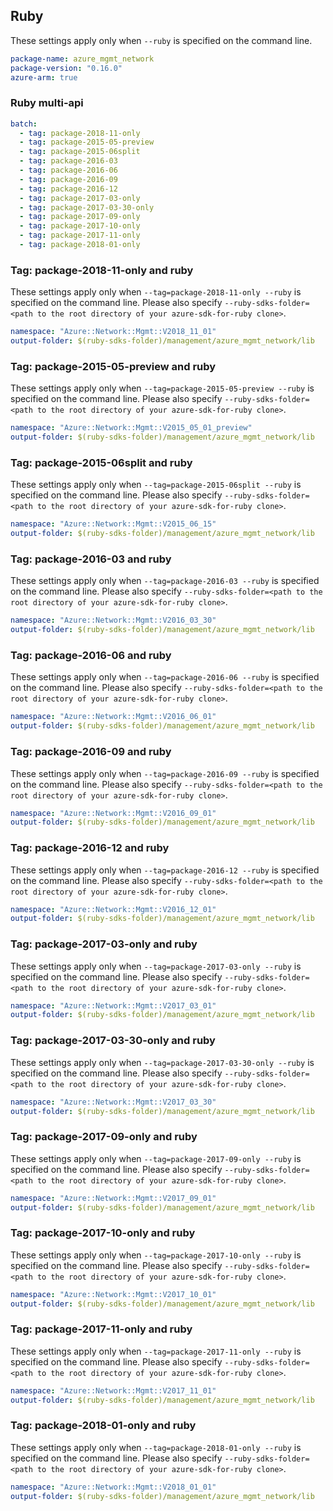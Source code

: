 ## Ruby

These settings apply only when `--ruby` is specified on the command line.

``` yaml
package-name: azure_mgmt_network
package-version: "0.16.0"
azure-arm: true
```

### Ruby multi-api

``` yaml $(ruby) && $(multiapi)
batch:
  - tag: package-2018-11-only
  - tag: package-2015-05-preview
  - tag: package-2015-06split
  - tag: package-2016-03
  - tag: package-2016-06
  - tag: package-2016-09
  - tag: package-2016-12
  - tag: package-2017-03-only
  - tag: package-2017-03-30-only
  - tag: package-2017-09-only
  - tag: package-2017-10-only
  - tag: package-2017-11-only
  - tag: package-2018-01-only
```

### Tag: package-2018-11-only and ruby

These settings apply only when `--tag=package-2018-11-only --ruby` is specified on the command line.
Please also specify `--ruby-sdks-folder=<path to the root directory of your azure-sdk-for-ruby clone>`.

``` yaml $(tag) == 'package-2018-11-only' && $(ruby)
namespace: "Azure::Network::Mgmt::V2018_11_01"
output-folder: $(ruby-sdks-folder)/management/azure_mgmt_network/lib
```

### Tag: package-2015-05-preview and ruby

These settings apply only when `--tag=package-2015-05-preview --ruby` is specified on the command line.
Please also specify `--ruby-sdks-folder=<path to the root directory of your azure-sdk-for-ruby clone>`.

``` yaml $(tag) == 'package-2015-05-preview' && $(ruby)
namespace: "Azure::Network::Mgmt::V2015_05_01_preview"
output-folder: $(ruby-sdks-folder)/management/azure_mgmt_network/lib
```

### Tag: package-2015-06split and ruby

These settings apply only when `--tag=package-2015-06split --ruby` is specified on the command line.
Please also specify `--ruby-sdks-folder=<path to the root directory of your azure-sdk-for-ruby clone>`.

``` yaml $(tag) == 'package-2015-06split' && $(ruby)
namespace: "Azure::Network::Mgmt::V2015_06_15"
output-folder: $(ruby-sdks-folder)/management/azure_mgmt_network/lib
```

### Tag: package-2016-03 and ruby

These settings apply only when `--tag=package-2016-03 --ruby` is specified on the command line.
Please also specify `--ruby-sdks-folder=<path to the root directory of your azure-sdk-for-ruby clone>`.

``` yaml $(tag) == 'package-2016-03' && $(ruby)
namespace: "Azure::Network::Mgmt::V2016_03_30"
output-folder: $(ruby-sdks-folder)/management/azure_mgmt_network/lib
```

### Tag: package-2016-06 and ruby

These settings apply only when `--tag=package-2016-06 --ruby` is specified on the command line.
Please also specify `--ruby-sdks-folder=<path to the root directory of your azure-sdk-for-ruby clone>`.

``` yaml $(tag) == 'package-2016-06' && $(ruby)
namespace: "Azure::Network::Mgmt::V2016_06_01"
output-folder: $(ruby-sdks-folder)/management/azure_mgmt_network/lib
```

### Tag: package-2016-09 and ruby

These settings apply only when `--tag=package-2016-09 --ruby` is specified on the command line.
Please also specify `--ruby-sdks-folder=<path to the root directory of your azure-sdk-for-ruby clone>`.

``` yaml $(tag) == 'package-2016-09' && $(ruby)
namespace: "Azure::Network::Mgmt::V2016_09_01"
output-folder: $(ruby-sdks-folder)/management/azure_mgmt_network/lib
```

### Tag: package-2016-12 and ruby

These settings apply only when `--tag=package-2016-12 --ruby` is specified on the command line.
Please also specify `--ruby-sdks-folder=<path to the root directory of your azure-sdk-for-ruby clone>`.

``` yaml $(tag) == 'package-2016-12' && $(ruby)
namespace: "Azure::Network::Mgmt::V2016_12_01"
output-folder: $(ruby-sdks-folder)/management/azure_mgmt_network/lib
```

### Tag: package-2017-03-only and ruby

These settings apply only when `--tag=package-2017-03-only --ruby` is specified on the command line.
Please also specify `--ruby-sdks-folder=<path to the root directory of your azure-sdk-for-ruby clone>`.

``` yaml $(tag) == 'package-2017-03-only' && $(ruby)
namespace: "Azure::Network::Mgmt::V2017_03_01"
output-folder: $(ruby-sdks-folder)/management/azure_mgmt_network/lib
```

### Tag: package-2017-03-30-only and ruby

These settings apply only when `--tag=package-2017-03-30-only --ruby` is specified on the command line.
Please also specify `--ruby-sdks-folder=<path to the root directory of your azure-sdk-for-ruby clone>`.

``` yaml $(tag) == 'package-2017-03-30-only' && $(ruby)
namespace: "Azure::Network::Mgmt::V2017_03_30"
output-folder: $(ruby-sdks-folder)/management/azure_mgmt_network/lib
```

### Tag: package-2017-09-only and ruby

These settings apply only when `--tag=package-2017-09-only --ruby` is specified on the command line.
Please also specify `--ruby-sdks-folder=<path to the root directory of your azure-sdk-for-ruby clone>`.

``` yaml $(tag) == 'package-2017-09-only' && $(ruby)
namespace: "Azure::Network::Mgmt::V2017_09_01"
output-folder: $(ruby-sdks-folder)/management/azure_mgmt_network/lib
```

### Tag: package-2017-10-only and ruby

These settings apply only when `--tag=package-2017-10-only --ruby` is specified on the command line.
Please also specify `--ruby-sdks-folder=<path to the root directory of your azure-sdk-for-ruby clone>`.

``` yaml $(tag) == 'package-2017-10-only' && $(ruby)
namespace: "Azure::Network::Mgmt::V2017_10_01"
output-folder: $(ruby-sdks-folder)/management/azure_mgmt_network/lib
```

### Tag: package-2017-11-only and ruby

These settings apply only when `--tag=package-2017-11-only --ruby` is specified on the command line.
Please also specify `--ruby-sdks-folder=<path to the root directory of your azure-sdk-for-ruby clone>`.

``` yaml $(tag) == 'package-2017-11-only' && $(ruby)
namespace: "Azure::Network::Mgmt::V2017_11_01"
output-folder: $(ruby-sdks-folder)/management/azure_mgmt_network/lib
```

### Tag: package-2018-01-only and ruby

These settings apply only when `--tag=package-2018-01-only --ruby` is specified on the command line.
Please also specify `--ruby-sdks-folder=<path to the root directory of your azure-sdk-for-ruby clone>`.

``` yaml $(tag) == 'package-2018-01-only' && $(ruby)
namespace: "Azure::Network::Mgmt::V2018_01_01"
output-folder: $(ruby-sdks-folder)/management/azure_mgmt_network/lib
```
